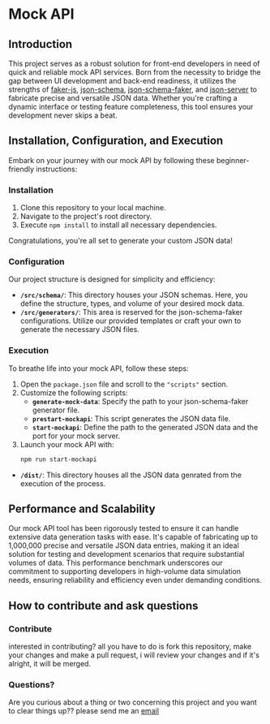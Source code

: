 # Mock API

## Introduction

This project serves as a robust solution for front-end developers in need of quick and reliable mock API services. Born from the necessity to bridge the gap between UI development and back-end readiness, it utilizes the strengths of [faker-js](https://fakerjs.dev/guide/localization.html#available-locales), [json-schema](https://json-schema.org/learn/getting-started-step-by-step), [json-schema-faker](https://www.npmjs.com/package/json-schema-faker), and [json-server](https://www.npmjs.com/package/json-server) to fabricate precise and versatile JSON data. Whether you're crafting a dynamic interface or testing feature completeness, this tool ensures your development never skips a beat.

## Installation, Configuration, and Execution

Embark on your journey with our mock API by following these beginner-friendly instructions:

### Installation

1. Clone this repository to your local machine.
2. Navigate to the project's root directory.
3. Execute `npm install` to install all necessary dependencies.

Congratulations, you're all set to generate your custom JSON data!

### Configuration

Our project structure is designed for simplicity and efficiency:

- **`/src/schema/`**: This directory houses your JSON schemas. Here, you define the structure, types, and volume of your desired mock data.
- **`/src/generators/`**: This area is reserved for the json-schema-faker configurations. Utilize our provided templates or craft your own to generate the necessary JSON files.


### Execution

To breathe life into your mock API, follow these steps:

1. Open the `package.json` file and scroll to the `"scripts"` section.
2. Customize the following scripts:
   - **`generate-mock-data`**: Specify the path to your json-schema-faker generator file.
   - **`prestart-mockapi`**: This script generates the JSON data file.
   - **`start-mockapi`**: Define the path to the generated JSON data and the port for your mock server.
3. Launch your mock API with:
   ```sh
   npm run start-mockapi
   ```

- **`/dist/`**: This directory houses all the JSON data genrated from the execution of the process.


## Performance and Scalability

Our mock API tool has been rigorously tested to ensure it can handle extensive data generation tasks with ease. It's capable of fabricating up to 1,000,000 precise and versatile JSON data entries, making it an ideal solution for testing and development scenarios that require substantial volumes of data. This performance benchmark underscores our commitment to supporting developers in high-volume data simulation needs, ensuring reliability and efficiency even under demanding conditions.


## How to contribute and ask questions

### Contribute
interested in contributing? all you have to do is fork this repository, make your changes and make a pull request, i will review your changes and if it's alright, it will be merged.

### Questions?
Are you curious about a thing or two concerning this project and you want to clear things up?? please send me an [email](mailto:andreyhuey777@gmail.com)






